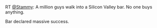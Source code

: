 RT <a href="http://twitter.com/Stammy">@Stammy</a>: A million guys walk into a Silicon Valley bar. No one buys anything. 

Bar declared massive success.